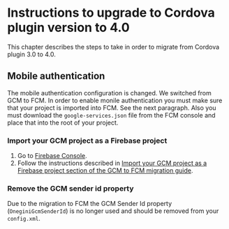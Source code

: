 # Instructions to upgrade to Cordova plugin version to 4.0

This chapter describes the steps to take in order to migrate from Cordova plugin 3.0 to 4.0.

## Mobile authentication

The mobile authentication configuration is changed. We switched from GCM to FCM. In order to enable monile authentication you must make sure that your project
is imported into FCM. See the next paragraph. Also you must download the `google-services.json` file from the FCM console and place that into the root of your 
project.

### Import your GCM project as a Firebase project

1. Go to [Firebase Console](https://console.firebase.google.com).
2. Follow the instructions described in [Import your GCM project as a Firebase project section of the GCM to FCM migration guide](https://developers.google.com/cloud-messaging/android/android-migrate-fcm#import_your_gcm_project_as_a_firebase_project).

### Remove the GCM sender id property

Due to the migration to FCM the GCM Sender Id property (`OneginiGcmSenderId`) is no longer used and should be removed from your `config.xml`.
